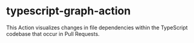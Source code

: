 # typescript-graph-action
This Action visualizes changes in file dependencies within the TypeScript codebase that occur in Pull Requests.
